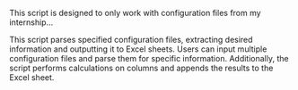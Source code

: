 This script is designed to only work with configuration files from my internship... 

This script parses specified configuration files, extracting desired information and outputting it to Excel sheets. Users can input multiple configuration files and parse them for specific information. Additionally, the script performs calculations on columns and appends the results to the Excel sheet. 
